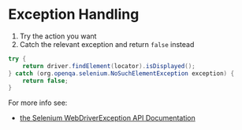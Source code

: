 # Exception Handling

1. Try the action you want
2. Catch the relevant exception and return `false` instead

```java
try {
    return driver.findElement(locator).isDisplayed();
} catch (org.openqa.selenium.NoSuchElementException exception) {
    return false;
}
```

For more info see:

+ [the Selenium WebDriverException API Documentation](https://selenium.googlecode.com/svn/trunk/docs/api/java/org/openqa/selenium/WebDriverException.html)
